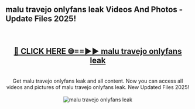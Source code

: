 <h2>malu travejo onlyfans leak Videos And Photos - Update Files 2025!</h2>
<br>
<div align="center">
<h2><a href="https://linkcuts.com/hfmhzwbr" rel="nofollow">🔴 CLICK HERE 🌐==►► malu travejo onlyfans leak</a></h2>
<br>
Get malu travejo onlyfans leak and all content. Now you can access all videos and pictures of malu travejo onlyfans leak. New Updated Files 2025!
<br>
<br>
<a href="https://linkcuts.com/hfmhzwbr" rel="nofollow" data-target="animated-image.originalLink"><img src="https://i.ibb.co.com/WyWwxjT/player-gif2.gif" alt="malu travejo onlyfans leak" style="max-width: 100%; display: inline-block;" data-target="animated-image.originalImage"></a>
</div>
<br>